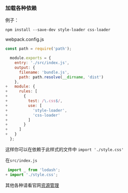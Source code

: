 ### 加载各种依赖
例子：
```node
npm install --save-dev style-loader css-loader
```
webpack.config.js
```js
const path = require('path');

  module.exports = {
    entry: './src/index.js',
    output: {
      filename: 'bundle.js',
      path: path.resolve(__dirname, 'dist')
    },
+   module: {
+     rules: [
+       {
+         test: /\.css$/,
+         use: [
+           'style-loader',
+           'css-loader'
+         ]
+       }
+     ]
+   }
  };
```
这样你可以在依赖于此样式的文件中 `import './style.css'`

在`src/index.js`
```js
 import _ from 'lodash';
+ import './style.css';
```

其他各种请看官网[资源管理](https://webpack.docschina.org/guides/asset-management/#安装)